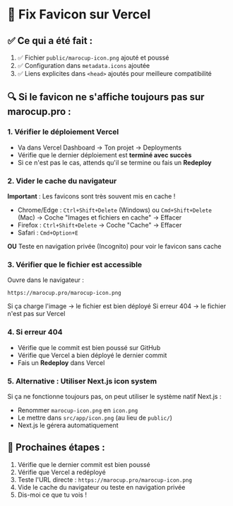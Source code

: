 # 🔧 Fix Favicon sur Vercel

## ✅ Ce qui a été fait :

1. ✅ Fichier `public/marocup-icon.png` ajouté et poussé
2. ✅ Configuration dans `metadata.icons` ajoutée
3. ✅ Liens explicites dans `<head>` ajoutés pour meilleure compatibilité

## 🔍 Si le favicon ne s'affiche toujours pas sur marocup.pro :

### 1. Vérifier le déploiement Vercel
- Va dans Vercel Dashboard → Ton projet → Deployments
- Vérifie que le dernier déploiement est **terminé avec succès**
- Si ce n'est pas le cas, attends qu'il se termine ou fais un **Redeploy**

### 2. Vider le cache du navigateur
**Important** : Les favicons sont très souvent mis en cache !
- Chrome/Edge : `Ctrl+Shift+Delete` (Windows) ou `Cmd+Shift+Delete` (Mac) → Coche "Images et fichiers en cache" → Effacer
- Firefox : `Ctrl+Shift+Delete` → Coche "Cache" → Effacer
- Safari : `Cmd+Option+E`

**OU** Teste en navigation privée (Incognito) pour voir le favicon sans cache

### 3. Vérifier que le fichier est accessible
Ouvre dans le navigateur :
```
https://marocup.pro/marocup-icon.png
```

Si ça charge l'image → le fichier est bien déployé
Si erreur 404 → le fichier n'est pas sur Vercel

### 4. Si erreur 404
- Vérifie que le commit est bien poussé sur GitHub
- Vérifie que Vercel a bien déployé le dernier commit
- Fais un **Redeploy** dans Vercel

### 5. Alternative : Utiliser Next.js icon system
Si ça ne fonctionne toujours pas, on peut utiliser le système natif Next.js :
- Renommer `marocup-icon.png` en `icon.png`
- Le mettre dans `src/app/icon.png` (au lieu de `public/`)
- Next.js le gérera automatiquement

## 🚀 Prochaines étapes :

1. Vérifie que le dernier commit est bien poussé
2. Vérifie que Vercel a redéployé
3. Teste l'URL directe : `https://marocup.pro/marocup-icon.png`
4. Vide le cache du navigateur ou teste en navigation privée
5. Dis-moi ce que tu vois !

